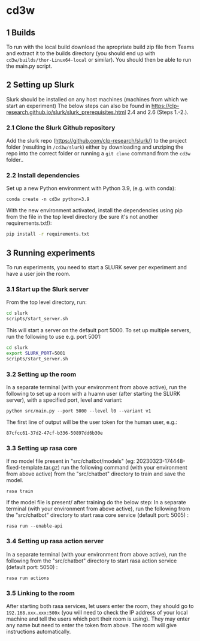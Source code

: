 # cd3w

## 1 Builds

To run with the local build download the apropriate build zip file from Teams and extract it to the builds directory (you should end up with ```cd3w/builds/thor-Linux64-local``` or similar). You should then be able to run the main.py script.

## 2 Setting up Slurk

Slurk should be installed on any host machines (machines from which we start an experiment)
The below steps can also be found in https://clp-research.github.io/slurk/slurk_prerequisites.html 2.4 and 2.6 (Steps 1.-2.).

### 2.1 Clone the Slurk Github repository

Add the slurk repo (https://github.com/clp-research/slurk/) to the project folder (resulting in ```/cd3w/slurk```) either by downloading and unziping the repo into the correct folder or running a ```git clone``` command from the ```cd3w``` folder.. 

### 2.2 Install dependencies

Set up a new Python environment with Python 3.9, (e.g. with conda):
```
conda create -n cd3w python=3.9
```
With the new environment activated, install the dependencies using pip from the file in the top level directory (be sure it's not another requirements.txt!):

```sh
pip install -r requirements.txt
```

## 3 Running experiments
To run experiments, you need to start a SLURK sever per experiment and have a user join the room.

### 3.1 Start up the Slurk server 

From the top level directory, run:

```sh
cd slurk
scripts/start_server.sh
```
This will start a server on the default port 5000. To set up multiple servers, run the following to use e.g. port 5001:
```sh
cd slurk
export SLURK_PORT=5001
scripts/start_server.sh
```

### 3.2 Setting up the room
In a separate terminal (with your environment from above active), run the following to set up a room with a huamn user (after starting the SLURK server), with a specified port, level and variant:
```
python src/main.py --port 5000 --level l0 --variant v1
```
The first line of output will be the user token for the human user, e.g.:
```
87cfcc61-37d2-47cf-b336-50897dd6b30e
```

### 3.3 Setting up rasa core

If no model file present in "src/chatbot/models" (eg: 20230323-174448-fixed-template.tar.gz) run the following command (with your environment from above active) from the "src/chatbot" directory to train and save the model.
```
rasa train
```
If the model file is present/ after training do the below step:
In a separate terminal (with your environment from above active), run the following from the "src/chatbot" directory to start rasa core service (default port: 5005) :
```
rasa run --enable-api
```

### 3.4 Setting up rasa action server
In a separate terminal (with your environment from above active), run the following from the "src/chatbot" directory to start rasa action service (default port: 5050) :
```
rasa run actions
```

### 3.5 Linking to the room
After starting both rasa services, let users enter the room, they should go to ```192.168.xxx.xxx:500x``` (you will need to check the IP address of your local machine and tell the users which port their room is using). They may enter any name but need to enter the token from above. The room will give instructions automatically.
